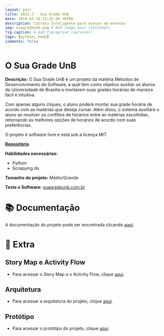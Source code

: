 ```yaml
---
layout: post
title: 2023.2 - Sua Grade UnB
date: 2024-02-18 13:32:20 +0700
description: Catraca Inteligente para acesso em eventos
img: suagradeunb.png # Add image post (optional)
fig-caption: # Add figcaption (optional)
tags: [python, node]
comments: false
---
```


# O Sua Grade UnB

**Descrição:** O Sua Grade UnB é um projeto da matéria Métodos de Desenvolvimento de Software, a qual tem como objetivo auxiliar os alunos da Universidade de Brasília a montarem suas grades horárias de maneira fácil e intuitiva.

Com apenas alguns cliques, o aluno poderá montar sua grade horária de acordo com as matérias que deseja cursar. Além disso, o sistema auxiliará o aluno ao resolver os conflitos de horários entre as matérias escolhidas, retornando as melhores opções de horários de acordo com suas preferências.

O projeto é software livre e está sob a licença MIT.

[**Repositório**](https://github.com/unb-mds/2023-2-SuaGradeUnB)

**Habilidades necessárias:**

- Python
- Scrapying do 


**Tamanho do projeto:** Médio/Grande

**Teste o Software:** [suagradeunb.com.br](suagradeunb.com.br)

# 📚 Documentação

A documentação do projeto pode ser encontrada clicando [aqui](https://unb-mds.github.io/2023-2-SuaGradeUnB/).

# 📎 Extra

## Story Map e Activity Flow

- Para acessar o Story Map e o Activity Flow, clique [aqui](https://miro.com/app/board/uXjVNYnku7s=/?share_link_id=596015837126).

## Arquitetura

- Para acessar a arquitetura do projeto, clique [aqui](https://www.figma.com/file/ZhAq8LRcclpWHYi4XnUySw/Sua-Grade-UnB---System-Design?type=whiteboard&node-id=0%3A1&t=k46HHNk4NotrkTpX-1).

## Protótipo

- Para acessar o protótipo do projeto, clique [aqui](https://www.figma.com/proto/o5Ffh1fWmmQz7KcDGuHrVP/Sua-grade-UNB?type=design&node-id=16-2775&scaling=scale-down&page-id=0%3A1&mode=design&t=L5JwoVdZsjyLBGdb-1).

